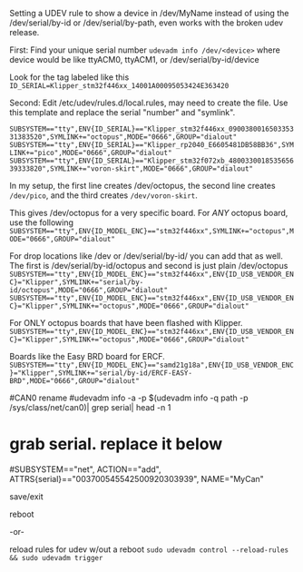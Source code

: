 Setting a UDEV rule to show a device in /dev/MyName instead of using the /dev/serial/by-id or /dev/serial/by-path, 
even works with the broken udev release.

First: Find your unique serial number
``udevadm info /dev/<device>`` where device would be like ttyACM0, ttyACM1, or /dev/serial/by-id/device

Look for the tag labeled like this
``ID_SERIAL=Klipper_stm32f446xx_14001A00095053424E363420``


Second: Edit /etc/udev/rules.d/local.rules, may need to create the file.  Use this template and replace the serial "number" and "symlink".

``SUBSYSTEM=="tty",ENV{ID_SERIAL}=="Klipper_stm32f446xx_090038001650335331383520",SYMLINK+="octopus",MODE="0666",GROUP="dialout"
SUBSYSTEM=="tty",ENV{ID_SERIAL}=="Klipper_rp2040_E6605481DB58BB36",SYMLINK+="pico",MODE="0666",GROUP="dialout"
SUBSYSTEM=="tty",ENV{ID_SERIAL}=="Klipper_stm32f072xb_480033001853565639333820",SYMLINK+="voron-skirt",MODE="0666",GROUP="dialout"
``

In my setup, the first line creates /dev/octopus, the second line creates ``/dev/pico``, and the third creates ``/dev/voron-skirt``.


This gives /dev/octopus for a very specific board.  For *ANY* octopus board, use the following
``
SUBSYSTEM=="tty",ENV{ID_MODEL_ENC}=="stm32f446xx",SYMLINK+="octopus",MODE="0666",GROUP="dialout"
``

For drop locations like /dev or /dev/serial/by-id/ you can add that as well.  The first is /dev/serial/by-id/octopus and second is just plain /dev/octopus
``
SUBSYSTEM=="tty",ENV{ID_MODEL_ENC}=="stm32f446xx",ENV{ID_USB_VENDOR_ENC}="Klipper",SYMLINK+="serial/by-id/octopus",MODE="0666",GROUP="dialout"
SUBSYSTEM=="tty",ENV{ID_MODEL_ENC}=="stm32f446xx",ENV{ID_USB_VENDOR_ENC}="Klipper",SYMLINK+="octopus",MODE="0666",GROUP="dialout"
``


For ONLY octopus boards that have been flashed with Klipper.
``
SUBSYSTEM=="tty",ENV{ID_MODEL_ENC}=="stm32f446xx",ENV{ID_USB_VENDOR_ENC}="Klipper",SYMLINK+="octopus",MODE="0666",GROUP="dialout"
``

Boards like the Easy BRD board for ERCF.
``
SUBSYSTEM=="tty",ENV{ID_MODEL_ENC}=="samd21g18a",ENV{ID_USB_VENDOR_ENC}="Klipper",SYMLINK+="serial/by-id/ERCF-EASY-BRD",MODE="0666",GROUP="dialout"
``

#CAN0 rename
#udevadm info -a -p $(udevadm info -q path -p /sys/class/net/can0)| grep serial| head -n 1
# grab serial. replace it below
#SUBSYSTEM=="net", ACTION=="add", ATTRS{serial}=="003700545542500920303939", NAME="MyCan"



save/exit 

reboot

-or-

reload rules for udev w/out a reboot
``sudo udevadm control --reload-rules && sudo udevadm trigger``

